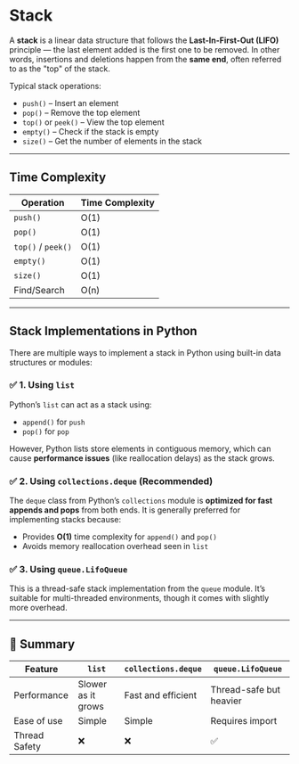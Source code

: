 # Stack

A **stack** is a linear data structure that follows the **Last-In-First-Out (LIFO)** principle — the last element added is the first one to be removed. In other words, insertions and deletions happen from the **same end**, often referred to as the "top" of the stack.

Typical stack operations:
- `push()` – Insert an element
- `pop()` – Remove the top element
- `top()` or `peek()` – View the top element
- `empty()` – Check if the stack is empty
- `size()` – Get the number of elements in the stack

---

## Time Complexity

| Operation       | Time Complexity |
|----------------|-----------------|
| `push()`       | O(1)            |
| `pop()`        | O(1)            |
| `top()` / `peek()` | O(1)        |
| `empty()`      | O(1)            |
| `size()`       | O(1)            |
| Find/Search    | O(n)            |

---

## Stack Implementations in Python

There are multiple ways to implement a stack in Python using built-in data structures or modules:

### ✅ 1. Using `list`

Python’s `list` can act as a stack using:
- `append()` for `push`
- `pop()` for `pop`

However, Python lists store elements in contiguous memory, which can cause **performance issues** (like reallocation delays) as the stack grows.

### ✅ 2. Using `collections.deque` (Recommended)

The `deque` class from Python’s `collections` module is **optimized for fast appends and pops** from both ends. It is generally preferred for implementing stacks because:

- Provides **O(1)** time complexity for `append()` and `pop()`
- Avoids memory reallocation overhead seen in `list`

### ✅ 3. Using `queue.LifoQueue`

This is a thread-safe stack implementation from the `queue` module. It’s suitable for multi-threaded environments, though it comes with slightly more overhead.

---

## 📌 Summary

| Feature         | `list`      | `collections.deque` | `queue.LifoQueue` |
|----------------|-------------|----------------------|-------------------|
| Performance    | Slower as it grows | Fast and efficient | Thread-safe but heavier |
| Ease of use    | Simple      | Simple               | Requires import   |
| Thread Safety  | ❌          | ❌                   | ✅                |
